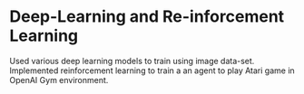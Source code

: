 # Deep-Learning and Re-inforcement Learning

Used various deep learning models to train using image data-set.
Implemented reinforcement learning to train a an agent to play Atari game in OpenAI Gym environment.
